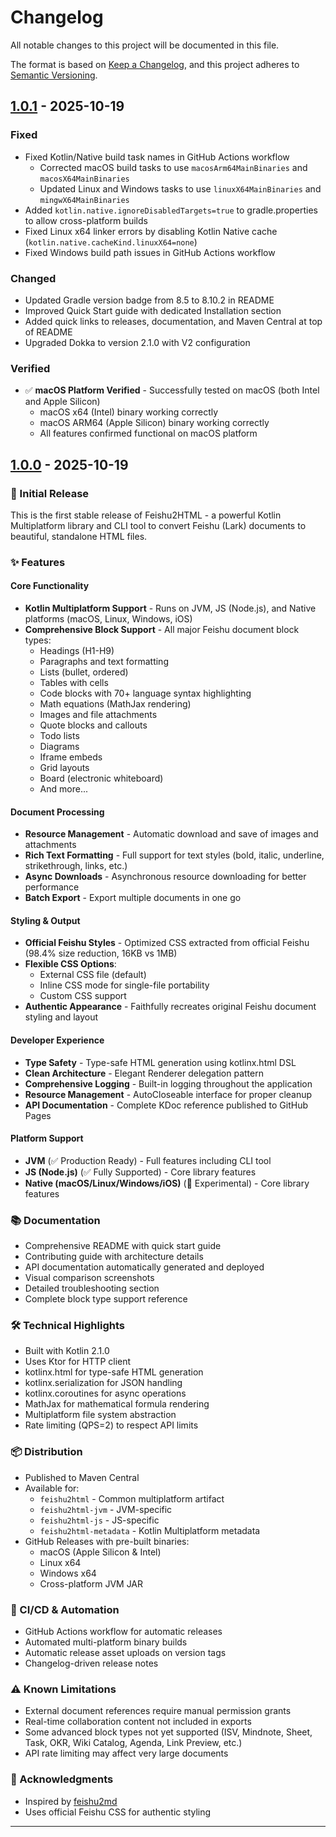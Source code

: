 # Changelog

All notable changes to this project will be documented in this file.

The format is based on [Keep a Changelog](https://keepachangelog.com/en/1.0.0/),
and this project adheres to [Semantic Versioning](https://semver.org/spec/v2.0.0.html).

## [1.0.1] - 2025-10-19

### Fixed
- Fixed Kotlin/Native build task names in GitHub Actions workflow
  - Corrected macOS build tasks to use `macosArm64MainBinaries` and `macosX64MainBinaries`
  - Updated Linux and Windows tasks to use `linuxX64MainBinaries` and `mingwX64MainBinaries`
- Added `kotlin.native.ignoreDisabledTargets=true` to gradle.properties to allow cross-platform builds
- Fixed Linux x64 linker errors by disabling Kotlin Native cache (`kotlin.native.cacheKind.linuxX64=none`)
- Fixed Windows build path issues in GitHub Actions workflow

### Changed
- Updated Gradle version badge from 8.5 to 8.10.2 in README
- Improved Quick Start guide with dedicated Installation section
- Added quick links to releases, documentation, and Maven Central at top of README
- Upgraded Dokka to version 2.1.0 with V2 configuration

### Verified
- ✅ **macOS Platform Verified** - Successfully tested on macOS (both Intel and Apple Silicon)
  - macOS x64 (Intel) binary working correctly
  - macOS ARM64 (Apple Silicon) binary working correctly
  - All features confirmed functional on macOS platform

## [1.0.0] - 2025-10-19

### 🎉 Initial Release

This is the first stable release of Feishu2HTML - a powerful Kotlin Multiplatform library and CLI tool to convert Feishu (Lark) documents to beautiful, standalone HTML files.

### ✨ Features

#### Core Functionality
- **Kotlin Multiplatform Support** - Runs on JVM, JS (Node.js), and Native platforms (macOS, Linux, Windows, iOS)
- **Comprehensive Block Support** - All major Feishu document block types:
  - Headings (H1-H9)
  - Paragraphs and text formatting
  - Lists (bullet, ordered)
  - Tables with cells
  - Code blocks with 70+ language syntax highlighting
  - Math equations (MathJax rendering)
  - Images and file attachments
  - Quote blocks and callouts
  - Todo lists
  - Diagrams
  - Iframe embeds
  - Grid layouts
  - Board (electronic whiteboard)
  - And more...

#### Document Processing
- **Resource Management** - Automatic download and save of images and attachments
- **Rich Text Formatting** - Full support for text styles (bold, italic, underline, strikethrough, links, etc.)
- **Async Downloads** - Asynchronous resource downloading for better performance
- **Batch Export** - Export multiple documents in one go

#### Styling & Output
- **Official Feishu Styles** - Optimized CSS extracted from official Feishu (98.4% size reduction, 16KB vs 1MB)
- **Flexible CSS Options**:
  - External CSS file (default)
  - Inline CSS mode for single-file portability
  - Custom CSS support
- **Authentic Appearance** - Faithfully recreates original Feishu document styling and layout

#### Developer Experience
- **Type Safety** - Type-safe HTML generation using kotlinx.html DSL
- **Clean Architecture** - Elegant Renderer delegation pattern
- **Comprehensive Logging** - Built-in logging throughout the application
- **Resource Management** - AutoCloseable interface for proper cleanup
- **API Documentation** - Complete KDoc reference published to GitHub Pages

#### Platform Support
- **JVM** (✅ Production Ready) - Full features including CLI tool
- **JS (Node.js)** (✅ Fully Supported) - Core library features
- **Native (macOS/Linux/Windows/iOS)** (🔄 Experimental) - Core library features

### 📚 Documentation
- Comprehensive README with quick start guide
- Contributing guide with architecture details
- API documentation automatically generated and deployed
- Visual comparison screenshots
- Detailed troubleshooting section
- Complete block type support reference

### 🛠️ Technical Highlights
- Built with Kotlin 2.1.0
- Uses Ktor for HTTP client
- kotlinx.html for type-safe HTML generation
- kotlinx.serialization for JSON handling
- kotlinx.coroutines for async operations
- MathJax for mathematical formula rendering
- Multiplatform file system abstraction
- Rate limiting (QPS=2) to respect API limits

### 📦 Distribution
- Published to Maven Central
- Available for:
  - `feishu2html` - Common multiplatform artifact
  - `feishu2html-jvm` - JVM-specific
  - `feishu2html-js` - JS-specific
  - `feishu2html-metadata` - Kotlin Multiplatform metadata
- GitHub Releases with pre-built binaries:
  - macOS (Apple Silicon & Intel)
  - Linux x64
  - Windows x64
  - Cross-platform JVM JAR

### 🔧 CI/CD & Automation
- GitHub Actions workflow for automatic releases
- Automated multi-platform binary builds
- Automatic release asset uploads on version tags
- Changelog-driven release notes

### ⚠️ Known Limitations
- External document references require manual permission grants
- Real-time collaboration content not included in exports
- Some advanced block types not yet supported (ISV, Mindnote, Sheet, Task, OKR, Wiki Catalog, Agenda, Link Preview, etc.)
- API rate limiting may affect very large documents

### 🙏 Acknowledgments
- Inspired by [feishu2md](https://github.com/S-TE11A/feishu2md)
- Uses official Feishu CSS for authentic styling

---

[1.0.1]: https://github.com/yidafu/feishu2html/releases/tag/v1.0.1
[1.0.0]: https://github.com/yidafu/feishu2html/releases/tag/v1.0.0

